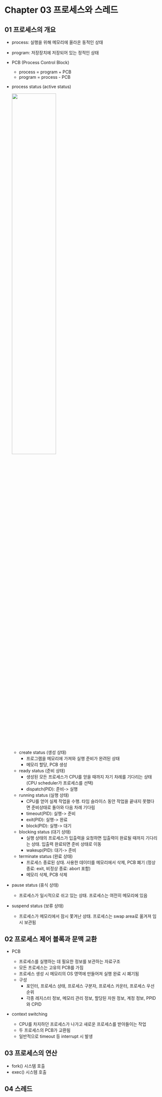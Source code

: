 # Chapter 03 프로세스와 스레드

## 01 프로세스의 개요

* process: 실행을 위해 메모리에 올라온 동적인 상태
* program: 저장장치에 저장되어 있는 정적인 상태

* PCB (Process Control Block)
  - process = program + PCB
  - program = process - PCB
  
* process status (active status)

  <img src = "https://user-images.githubusercontent.com/23165155/109586610-de28a700-7b48-11eb-9710-f9e39556c252.PNG" width = "55%">

  + create status (생성 상태)
    - 프로그램을 메모리에 가져와 실행 준비가 완려된 상태
    - 메모리 할당, PCB 생성
  + ready status (준비 상태)
    - 생성된 모든 프로세스가 CPU를 얻을 때까지 자기 차례를 기다리는 상태 (CPU scheduler가 프로세스를 선택)
    - dispatch(PID): 준비-> 실행
  + running status (실행 상태)
    - CPU를 얻어 실제 작업을 수행. 타임 슬라이스 동안 작업을 끝내지 못했다면 준비상태로 돌아와 다음 차례 기다림
    - timeout(PID): 실행-> 준비
    - exit(PID): 실행-> 완료
    - block(PID): 실행-> 대기
  + blocking status (대기 상태)
    - 실행 상태의 프로세스가 입출력을 요청하면 입출력이 완료될 때까지 기다리는 상태. 입출력 완료되면 준비 상태로 이동
    - wakeup(PID): 대기-> 준비
  + terminate status (완료 상태)
    - 프로세스 종료된 상태. 사용한 데이터를 메모리에서 삭제, PCB 폐기 (정상 종료: exit, 비정상 종료: abort 포함)
    - 메모리 삭제, PCB 삭제

* pause status (휴식 상태)
  + 프로세스가 일시적으로 쉬고 있는 상태. 프로세스는 여전히 메모리에 있음
* suspend status (보류 상태)
  + 프로세스가 메모리에서 잠시 쫓겨난 상태. 프로세스는 swap area로 옮겨져 임시 보관됨

## 02 프로세스 제어 블록과 문맥 교환

* PCB
  + 프로세스를 실행하는 데 필요한 정보를 보관하는 자료구조
  + 모든 프로세스는 고유의 PCB를 가짐
  + 프로세스 생성 시 메모리의 OS 영역에 만들어져 실행 완료 시 폐기됨
  + 구성
    - 포인터, 프로세스 상태, 프로세스 구분자, 프로세스 카운터, 프로세스 우선순위
    - 각종 레지스터 정보, 메모리 관리 정보, 할당된 자원 정보, 계정 정보, PPID와 CPID

* context switching
  + CPU를 차지하던 프로세스가 나가고 새로운 프로세스를 받아들이는 작업
  + 두 프로세스의 PCB가 교환됨
  + 일반적으로 timeout 등 interrupt 시 발생

## 03 프로세스의 연산

* fork() 시스템 호출
* exec() 시스템 호출


## 04 스레드
